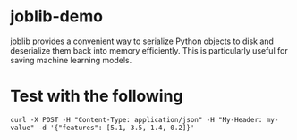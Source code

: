 # joblib-demo
joblib provides a convenient way to serialize Python objects to disk and deserialize them back into memory efficiently. This is particularly useful for saving machine learning models.

# Test with the following
`curl -X POST -H "Content-Type: application/json" -H "My-Header: my-value" -d '{"features": [5.1, 3.5, 1.4, 0.2]}' 
`
